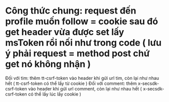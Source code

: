 # Công thức chung: request đến profile muốn follow = cookie sau đó get header vừa được set lấy msToken rồi nối như trong code ( lưu ý phải request = method post chứ get nó không nhận )

Đối với tim: thêm tt-csrf-token vào header khi gửi url tim, còn lại như nhau hết ( tt-csrf-token có thể lấy từ cookie )
Đối với comment: thêm x-secsdk-csrf-token vào header khi gửi url comment, còn lại như nhau hết ( x-secsdk-csrf-token có thể lấy lúc lấy cookie )

